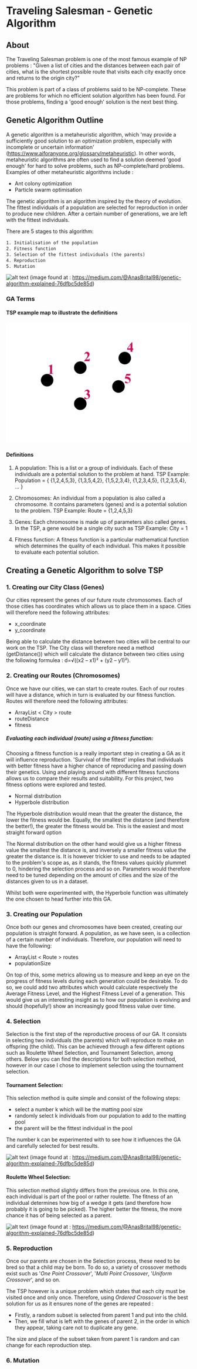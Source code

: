 # Traveling Salesman - Genetic Algorithm

## About

The Traveling Salesman problem is one of the most famous example of NP problems :
"Given a list of cities and the distances between each pair of cities,
what is the shortest possible route that visits each city exactly once and returns to the origin city?"

This problem is part of a class of problems said to be NP-complete. These are problems for which no efficient solution
algorithm has been found. For those problems, finding a 'good enough' solution is the next best thing.

## Genetic Algorithm Outline

A genetic algorithm is a metaheuristic algorithm, which 'may provide a sufficiently good solution to an optimization
problem, especially with incomplete or uncertain information' (https://www.aiforanyone.org/glossary/metaheuristic).
In other words, metaheuristic algorithms are often used to find a solution deemed 'good enough' for hard to solve
problems, such as NP-complete/hard problems.
Examples of other metaheuristic algorithms include :
 - Ant colony optimization
 - Particle swarm optimisation

The genetic algorithm is an algorithm inspired by the theory of evolution. The fittest individuals of a population are
selected for reproduction in order to produce new children. After a certain number of generations, we are left with the
fittest individuals.

There are 5 stages to this algorithm:

    1. Initialisation of the population
    2. Fitness function
    3. Selection of the fittest individuals (the parents)
    4. Reproduction
    5. Mutation

![alt text](https://miro.medium.com/v2/resize:fit:1400/format:webp/1*Ma0sNLsyM0rnZQXEldn7SQ.png)
(image found at : https://medium.com/@AnasBrital98/genetic-algorithm-explained-76dfbc5de85d)


### GA Terms

#### TSP example map to illustrate the definitions

![img_1.png](img_1.png)

#### Definitions

1. A population: This is a list or a group of individuals. Each of these individuals are a potential solution to the
problem at hand.
TSP Example: Population = { {1,2,4,5,3}, {1,3,5,4,2}, {1,5,2,3,4}, {1,2,3,4,5}, {1,2,3,5,4}, ... }

2. Chromosomes: An individual from a population is also called a chromosome. It contains parameters (genes) and is a 
potential solution to the problem.
TSP Example: Route = {1,2,4,5,3}

3. Genes: Each chromosome is made up of parameters also called genes. In the TSP, a gene would be a single city such as
TSP Example: City = 1

4. Fitness function: A fitness function is a particular mathematical function which determines the quality of each
individual. This makes it possible to evaluate each potential solution.

## Creating a Genetic Algorithm to solve TSP

### 1. Creating our City Class (Genes)
Our cities represent the genes of our future route chromosomes. Each of those cities has coordinates which allows us to
place them in a space. Cities will therefore need the following attributes:
- x_coordinate
- y_coordinate

Being able to calculate the distance between two cities will be central to our work on the TSP. The City class will
therefore need a method (getDistance()) which will calculate the distance between two cities using the following
formulea : d=√((x2 – x1)² + (y2 – y1)²).

### 2. Creating our Routes (Chromosomes)
Once we have our cities, we can start to create routes. Each of our routes will have a distance, which in turn is
evaluated by our fitness function. Routes will therefore need the following attributes:
- ArrayList < City > route
- routeDistance
- fitness

##### Evaluating each individual (route) using a fitness function:
Choosing a fitness function is a really important step in creating a GA as it will influence reproduction. 'Survival of
the fittest' implies that individuals with better fitness have a higher chance of reproducing and passing
down their genetics.
Using and playing around with different fitness functions allows us to compare their results and suitability. For this
project, two fitness options were explored and tested.
- Normal distribution
- Hyperbole distribution

The Hyperbole distribution would mean that the greater the distance, the lower the fitness would be. Equally, the
smallest the distance (and therefore the better!), the greater the fitness would be. This is the easiest and most
straight forward option

The Normal distribution on the other hand would give us a higher fitness value the smallest the distance is, and
inversely a smaller fitness value the greater the distance is. It is however trickier to use and needs to be adapted
to the problem's scope as, as it stands, the fitness values quickly plummet to 0, hindering the selection process and so
on. Parameters would therefore need to be tuned depending on the amount of cities and the size of the distances given
to us in a dataset.

Whilst both were experimented with, the Hyperbole function was ultimately the one chosen to head further into this GA.

### 3. Creating our Population
Once both our genes and chromosomes have been created, creating our population is straight forward. A population, as
we have seen, is a collection of a certain number of individuals. Therefore, our population will need to have the
following:
- ArrayList < Route > routes
- populationSize

On top of this, some metrics allowing us to measure and keep an eye on the progress of fitness levels during each
generation could be desirable. To do so, we could add two attributes which would calculate respectively the Average
Fitness Level, and the Highest Fitness Level of a generation. This would give us an interesting insight as to how our
population is evolving and should (hopefully!) show an increasingly good fitness value over time.

### 4. Selection
Selection is the first step of the reproductive process of our GA. It consists in selecting two individuals (the
parents) which will reproduce to make an offspring (the child). This can be achieved through a few different
options such as Roulette Wheel Selection, and Tournament Selection, among others. Below you can find the descriptions
for both selection method, however in our case I chose to implement selection using the tournament selection.

#### Tournament Selection:
This selection method is quite simple and consist of the following steps:
- select a number k which will be the matting pool size
- randomly select k individuals from our population to add to the matting pool
- the parent will be the fittest individual in the pool

The number k can be experimented with to see how it influences the GA and carefully selected for best results.

![alt text](https://miro.medium.com/v2/resize:fit:720/format:webp/1*J-nD4gOPCVPXF0QoeWIhBA.png)
(image found at : https://medium.com/@AnasBrital98/genetic-algorithm-explained-76dfbc5de85d)

#### Roulette Wheel Selection:
This selection method slightly differs from the previous one. In this one, each individual is part of the pool or rather
roulette. The fitness of an individual determines how big of a wedge it gets (and therefore how probably it is going to
be picked). The higher better the fitness, the more chance it has of being selected as a parent.

![alt text](https://miro.medium.com/v2/resize:fit:720/format:webp/1*ipy1op0xYjHQ_G1IEqzG2g.png)
(image found at : https://medium.com/@AnasBrital98/genetic-algorithm-explained-76dfbc5de85d)

### 5. Reproduction
Once our parents are chosen in the Selection process, these need to be bred so that a child may be born. To do so, a
variety of crossover methods exist such as '_One Point Crossover_', '_Multi Point Crossover_, '_Uniform Crossover_',
and so on.

The TSP however is a unique problem which states that each city must be visited once and only once. Therefore, using
_Ordered Crossover_ is the best solution for us as it ensures none of the genes are repeated :
- Firstly, a random subset is selected from parent 1 and put into the child.
- Then, we fill what is left with the genes of parent 2, in the order in which they appear, taking care not to duplicate
any gene.

The size and place of the subset taken from parent 1 is random and can change for each reproduction step.

### 6. Mutation



